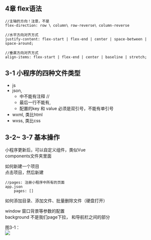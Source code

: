 







## 4章 flex语法

```
//主轴的方向！注意，不是
flex-direction: row \ column\ row-reverse\ column-reverse

//水平方向对齐方式
justify-content: flex-start | flex-end | center | space-between | space-around;

//垂直方向对齐方式
align-items: flex-start | flex-end | center | baseline | stretch;
```




## 3-1 小程序的四种文件类型

+ js  
+ json,   
	+ 中不能有注释 // 
	+ 最后一行不能有, 
	+ 配置的key 和 value 必须是双引号，不能有单引号 
+ wxml, 类比html  
+ wxss, 类比css  


## 3-2~ 3-7 基本操作
小程序更新后，可以自定义组件，类似Vue  
components文件夹里面

如何新建一个项目  
点击项目，然后新建

```
//pages: 注册小程序中所有的页面
app.json
	pages: []
```

如何添加目录、添加文件、批量删除文件（硬盘打开）


window 窗口背景等参数的配置  
background 不是我们page下拉， 和导航栏之间的部分

图3-1：  
![](https://github.com/shipskunkun/small-program/blob/master/articles/images/3-1.png?raw=true)